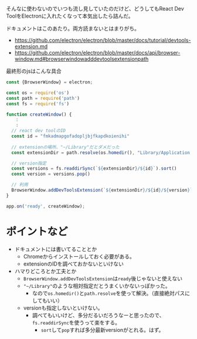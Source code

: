 
そんなに使わないのでいつも流し見していたのだけど、どうしてもReact Dev ToolをElectronに入れたくなって本気出したら詰んだ。

ドキュメントはこのあたり。両方読まないとはまりがち。

- https://github.com/electron/electron/blob/master/docs/tutorial/devtools-extension.md
- https://github.com/electron/electron/blob/master/docs/api/browser-window.md#browserwindowadddevtoolsextensionpath


最終形のjsはこんな具合

```js
const {BrowserWindow} = electron;

const os = require('os')
const path = require('path')
const fs = require('fs')

function createWindow() {
  　:
  　:
  // react dev toolのID
  const id = "fmkadmapgofadopljbjfkapdkoienihi"
  
  // extensionの場所、"~/Library"だとダメだった
  const extensionDir = path.resolve(os.homedir(), "Library/Application Support/Google/Chrome/Default/Extensions/")

  // version指定
  const versions = fs.readdirSync(`${extensionDir}/${id}`).sort()
  const version = versions.pop()

  // 利用
  BrowserWindow.addDevToolsExtension(`${extensionDir}/${id}/${version}`)
}

app.on('ready', createWindow);

```

# ポイントなど
- ドキュメントには書いてることとか
  - Chromeからインストールしておく必要がある。
  - extensionのIDを調べておかないといけない
- ハマりどころとか工夫とか
  - `BrowserWindow.addDevToolsExtension`は`ready`後じゃないと使えない
  - `"~/Library"`のような相対指定だとうまくいかないっぽかった。
    - なので`os.homedir()`と`path.resolve`を使って解決。（直接絶対パスにしてもいい）
  - versionも指定しないといけない。
    - 調べてもいいけど、多分だるいだろうなーと思ったので、`fs.readdirSync`を使うって楽をする。
      - `sort`して`pop`すれば多分最新versionがとれる。はず。
